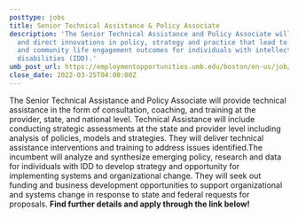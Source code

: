 ```yaml
---
posttype: jobs
title: Senior Technical Assistance & Policy Associate
description: 'The Senior Technical Assistance and Policy Associate will facilitate
  and direct innovations in policy, strategy and practice that lead to improved employment
  and community life engagement outcomes for individuals with intellectual and developmental
  disabilities (IDD).'
umb_post_url: https://employmentopportunities.umb.edu/boston/en-us/job/513347/senior-technical-assistance-policy-associate
close_date: 2022-03-25T04:00:00Z
---
```


The Senior Technical Assistance and Policy Associate will provide technical assistance in the form of consultation, coaching, and training at the provider, state, and national level. Technical Assistance will include conducting strategic assessments at the state and provider level including analysis of policies, models and strategies. They will deliver technical assistance interventions and training to address issues identified.The incumbent will analyze and synthesize emerging policy, research and data for individuals with IDD to develop strategy and opportunity for implementing systems and organizational change. They will seek out funding and business development opportunities to support organizational and systems change in response to state and federal requests for proposals. **Find further details and apply through the link below!**